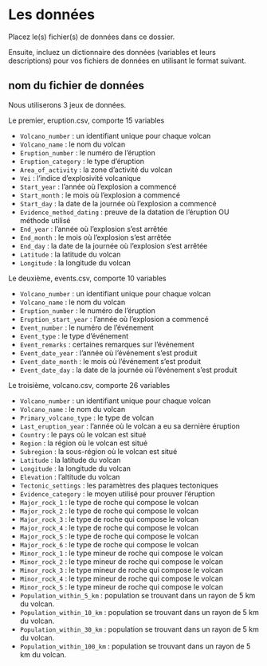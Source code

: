 # Les données

Placez le(s) fichier(s) de données dans ce dossier.

Ensuite, incluez un dictionnaire des données (variables et leurs descriptions) pour vos fichiers de données en utilisant le format suivant.

## nom du fichier de données

Nous utiliserons 3 jeux de données.

Le premier, eruption.csv, comporte 15 variables

-	`Volcano_number` : un identifiant unique pour chaque volcan
-	`Volcano_name` : le nom du volcan
-	`Eruption_number` : le numéro de l’éruption
-	`Eruption_category` : le type d’éruption
-	`Area_of_activity` : la zone d’activité du volcan
-	`Vei` : l’indice d’explosivité volcanique
-	`Start_year` : l’année où l’explosion a commencé
-	`Start_month` : le mois où l’explosion a commencé
-	`Start_day` : la date de la journée où l’explosion a commencé
-	`Evidence_method_dating` : preuve de la datation de l’éruption OU méthode utilisé
-	`End_year` : l’année où l’explosion s’est arrêtée
-	`End_month` : le mois où l’explosion s’est arrêtée
-	`End_day` : la date de la journée où l’explosion s’est arrêtée
-	`Latitude` : la latitude du volcan
-	`Longitude` : la longitude du volcan

Le deuxième, events.csv, comporte 10 variables

-	`Volcano_number` : un identifiant unique pour chaque volcan
-	`Volcano_name` : le nom du volcan
-	`Eruption_number` : le numéro de l’éruption
-	`Eruption_start_year` : l’année où l’explosion a commencé
-	`Event_number` : le numéro de l’événement
-	`Event_type` : le type d’événement
-	`Event_remarks` : certaines remarques sur l’événement 
-	`Event_date_year` : l’année où l’événement s’est produit
-	`Event_date_month` : le mois où l’événement s’est produit
-	`Event_date_day` : la date de la journée où l’événement s’est produit

Le troisième, volcano.csv, comporte 26 variables

-	`Volcano_number` : un identifiant unique pour chaque volcan
-	`Volcano_name` : le nom du volcan
-	`Primary_volcano_type` : le type de volcan
-	`Last_eruption_year` : l’année où le volcan a eu sa dernière éruption
-	`Country` : le pays où le volcan est situé
-	`Region` : la région où le volcan est situé
-	`Subregion` : la sous-région où le volcan est situé
-	`Latitude` : la latitude du volcan
-	`Longitude` : la longitude du volcan
-	`Elevation` : l’altitude du volcan
-	`Tectonic_settings` : les paramètres des plaques tectoniques 
-	`Evidence_category` : le moyen utilisé pour prouver l’éruption
-	`Major_rock_1` : le type de roche qui compose le volcan
-	`Major_rock_2` : le type de roche qui compose le volcan
-	`Major_rock_3` : le type de roche qui compose le volcan
-	`Major_rock_4` : le type de roche qui compose le volcan
-	`Major_rock_5` : le type de roche qui compose le volcan
-	`Major_rock_6` : le type de roche qui compose le volcan
-	`Minor_rock_1` : le type mineur de roche qui compose le volcan
-	`Minor_rock_2` : le type mineur de roche qui compose le volcan
-	`Minor_rock_3` : le type mineur de roche qui compose le volcan
-	`Minor_rock_4` : le type mineur de roche qui compose le volcan
-	`Minor_rock_5` : le type mineur de roche qui compose le volcan
-	`Population_within_5_km` : population se trouvant dans un rayon de 5 km du volcan.
-	`Population_within_10_km` : population se trouvant dans un rayon de 5 km du volcan.
-	`Population_within_30_km` : population se trouvant dans un rayon de 5 km du volcan.
-	`Population_within_100_km` : population se trouvant dans un rayon de 5 km du volcan.
